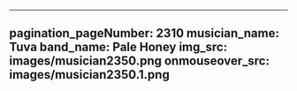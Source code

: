 ------
pagination_pageNumber: 2310
musician_name: Tuva
band_name: Pale Honey
img_src: images/musician2350.png
onmouseover_src: images/musician2350.1.png
------